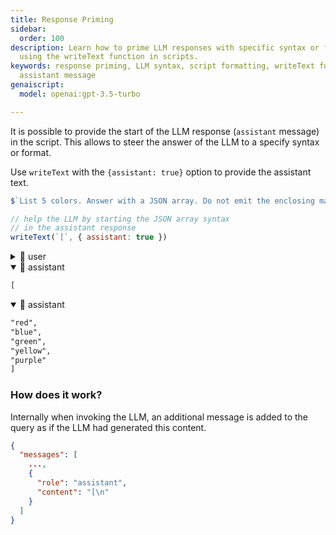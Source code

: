 ```yaml
---
title: Response Priming
sidebar:
  order: 100
description: Learn how to prime LLM responses with specific syntax or format
  using the writeText function in scripts.
keywords: response priming, LLM syntax, script formatting, writeText function,
  assistant message
genaiscript:
  model: openai:gpt-3.5-turbo

---
```


It is possible to provide the start of the LLM response (`assistant` message) in the script.
This allows to steer the answer of the LLM to a specify syntax or format.

Use `writeText` with the `{assistant: true}` option to provide the assistant text.

```js
$`List 5 colors. Answer with a JSON array. Do not emit the enclosing markdown.`

// help the LLM by starting the JSON array syntax
// in the assistant response
writeText(`[`, { assistant: true })
```

<!-- genaiscript output start -->

<details>
<summary>👤 user</summary>


```markdown wrap
List 5 colors. Answer with a JSON array. Do not emit the enclosing markdown.
```


</details>


<details open>
<summary>🤖 assistant</summary>


```markdown wrap
[
```


</details>


<details open>
<summary>🤖 assistant</summary>


```markdown wrap
"red",
"blue",
"green",
"yellow",
"purple"
]
```


</details>

<!-- genaiscript output end -->



### How does it work?

Internally when invoking the LLM, an additional message is added to the query as if the LLM had generated this content.

```json
{
  "messages": [
    ...,
    {
      "role": "assistant",
      "content": "[\n"
    }
  ]
}
```
